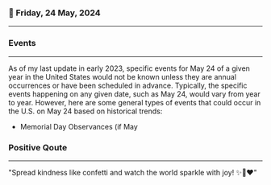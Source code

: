 ### 📅 Friday, 24 May, 2024
------
### Events
------
As of my last update in early 2023, specific events for May 24 of a given year in the United States would not be known unless they are annual occurrences or have been scheduled in advance. Typically, the specific events happening on any given date, such as May 24, would vary from year to year. However, here are some general types of events that could occur in the U.S. on May 24 based on historical trends:

- Memorial Day Observances (if May 
### Positive Qoute
------
"Spread kindness like confetti and watch the world sparkle with joy! ✨🎉❤️"
